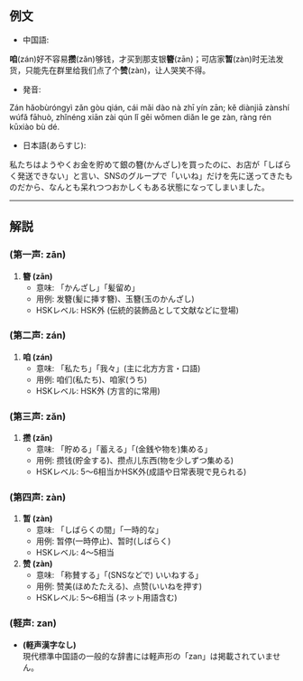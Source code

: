 ## 例文
* 中国語:

**咱**(zán)好不容易**攒**(zǎn)够钱，才买到那支银**簪**(zān)；可店家**暂**(zàn)时无法发货，只能先在群里给我们点了个**赞**(zàn)，让人哭笑不得。

* 発音:

Zán hǎobùróngyì zǎn gòu qián, cái mǎi dào nà zhī yín zān; kě diànjiā zànshí wúfǎ fāhuò, zhǐnéng xiān zài qún lǐ gěi wǒmen diǎn le ge zàn, ràng rén kūxiào bù dé.

* 日本語(あらすじ):

私たちはようやくお金を貯めて銀の簪(かんざし)を買ったのに、お店が「しばらく発送できない」と言い、SNSのグループで「いいね」だけを先に送ってきたものだから、なんとも呆れつつおかしくもある状態になってしまいました。

---

## 解説

### (第一声: zān)
1. **簪 (zān)**  
   - 意味: 「かんざし」「髪留め」  
   - 用例: 发簪(髪に挿す簪)、玉簪(玉のかんざし)  
   - HSKレベル: HSK外 (伝統的装飾品として文献などに登場)

### (第二声: zán)
1. **咱 (zán)**  
   - 意味: 「私たち」「我々」(主に北方方言・口語)  
   - 用例: 咱们(私たち)、咱家(うち)  
   - HSKレベル: HSK外 (方言的に常用)

### (第三声: zǎn)
1. **攒 (zǎn)**  
   - 意味: 「貯める」「蓄える」「(金銭や物を)集める」  
   - 用例: 攒钱(貯金する)、攒点儿东西(物を少しずつ集める)  
   - HSKレベル: 5〜6相当かHSK外(成語や日常表現で見られる)

### (第四声: zàn)
1. **暂 (zàn)**  
   - 意味: 「しばらくの間」「一時的な」  
   - 用例: 暂停(一時停止)、暂时(しばらく)  
   - HSKレベル: 4〜5相当
2. **赞 (zàn)**  
   - 意味: 「称賛する」「(SNSなどで) いいねする」  
   - 用例: 赞美(ほめたたえる)、点赞(いいねを押す)  
   - HSKレベル: 5〜6相当 (ネット用語含む)

### (軽声: zan)
- **(軽声漢字なし)**  
  現代標準中国語の一般的な辞書には軽声形の「zan」は掲載されていません。
